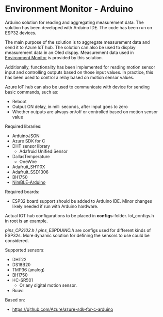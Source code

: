 # Environment Monitor - Arduino

Arduino solution for reading and aggregating measurement data. The solution has been developed with Arduino IDE. The code has been run on ESP32 devices.

The main purpose of the solution is to aggregate measurement data and send it to Azure IoT hub. The solution can also be used to display measurement data in an Oled dispay. Measurement data used in [Environment Monitor](https://github.com/heinonenniilo/EnvironmentMonitor) is provided by this solution.

Additionally, functionality has been implemented for reading motion sensor input and controlling outputs based on those input values. In practice, this has been used to control a relay based on motion sensor values.

Azure IoT hub can also be used to communicate with device for sending basic commands, such as:

- Reboot
- Output ON delay, in milli seconds, after input goes to zero
- Whether outputs are always on/off or controlled based on motion sensor value

Required libraries:
- ArduinoJSON
- Azure SDK for C
- DHT sensor library
  - Adafruid Unified Sensor
- DallasTemperature
  - OneWire
- Adafruit_SH110X
- Adafruit_SSD1306
- BH1750
- [NimBLE-Arduino](https://github.com/h2zero/NimBLE-Arduino)

Required boards:
- ESP32 board support should be added to Arduino IDE. Minor changes likely needed if run with Arduino hardware.

Actual IOT hub configurations to be placed in **configs**-folder. Iot_configs.h in root is an example. 

_pins_CP2102.h_ / _pins_ESPDUINO.h_ are configs used for different kinds of ESP32s. More dynamic solution for defining the sensors to use could be considered.

Supported sensors:
- DHT22
- DS18B20
- TMP36 (analog)
- BH1750
- HC-SR501
  - Or any digital motion sensor.
- Ruuvi

Based on:
- https://github.com/Azure/azure-sdk-for-c-arduino
